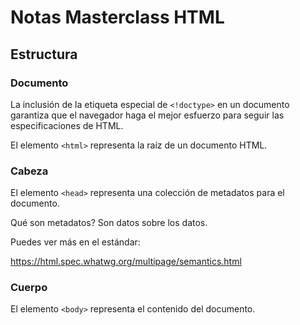 # Notas Masterclass HTML
## Estructura

### Documento

La inclusión de la etiqueta especial de `<!doctype>` en un documento garantiza que el navegador haga el mejor esfuerzo para seguir las especificaciones de HTML.

El elemento `<html>` representa la raíz de un documento HTML.

### Cabeza

El elemento `<head>` representa una colección de metadatos para el documento.

Qué son metadatos? Son datos sobre los datos.

Puedes ver más en el estándar:

https://html.spec.whatwg.org/multipage/semantics.html

### Cuerpo

El elemento `<body>` representa el contenido del documento.